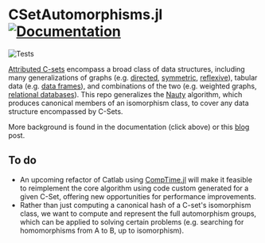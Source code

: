 # CSetAutomorphisms.jl [![Documentation](https://github.com/AlgebraicJulia/CSetAutomorphisms.jl/workflows/Documentation/badge.svg)](https://AlgebraicJulia.github.io/CSetAutomorphisms.jl/dev/)
![Tests](https://github.com/AlgebraicJulia/CSetAutomorphisms.jl/workflows/Tests/badge.svg)

[Attributed C-sets](https://arxiv.org/pdf/2106.04703.pdf) encompass a broad class of data structures, including many generalizations of graphs (e.g. [directed](https://www.algebraicjulia.org/blog/post/2020/09/cset-graphs-1/), [symmetric](https://www.algebraicjulia.org/blog/post/2020/09/cset-graphs-2), [reflexive](https://www.algebraicjulia.org/blog/post/2021/04/cset-graphs-3/)), tabular data (e.g. [data frames](https://pandas.pydata.org/pandas-docs/stable/user_guide/dsintro.html)), and combinations of the two (e.g. weighted graphs, [relational databases](https://en.wikiversity.org/wiki/Relational_Databases/Introduction)). This repo generalizes the [Nauty](https://pallini.di.uniroma1.it/Introduction.html) algorithm, which produces canonical members of an isomorphism class, to cover any data structure encompassed by C-Sets.

More background is found in the documentation (click above) or this [blog](https://www.algebraicjulia.org/blog/post/2022/01/cset-automorphisms/) post.

## To do
- An upcoming refactor of Catlab using [CompTime.jl](https://github.com/olynch/CompTime.jl) will make it feasible to reimplement the core algorithm using code custom generated for a given C-Set, offering new opportunities for performance improvements.
- Rather than just computing a canonical hash of a C-set's isomorphism class, we want to compute and represent the full automorphism groups, which can be applied to solving certain problems (e.g. searching for homomorphisms from A to B, up to isomorphism).

